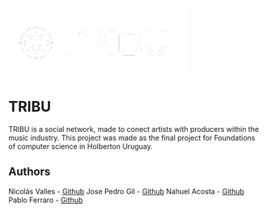 ![Logo](frontend/public/images/logo.png)

# TRIBU
TRIBU is a social network, made to conect artists with producers within the music industry.
This project was made as the final project for Foundations of computer science in Holberton Uruguay.

## Authors
Nicolás Valles -  [Github](https://github.com/NicoV00)
Jose Pedro Gil -  [Github](https://github.com/JOTALGS)
Nahuel Acosta -  [Github](https://github.com/)
Pablo Ferraro -  [Github](https://github.com/)
